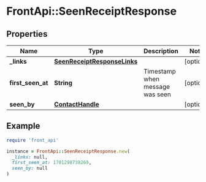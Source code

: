 # FrontApi::SeenReceiptResponse

## Properties

| Name | Type | Description | Notes |
| ---- | ---- | ----------- | ----- |
| **_links** | [**SeenReceiptResponseLinks**](SeenReceiptResponseLinks.md) |  | [optional] |
| **first_seen_at** | **String** | Timestamp when message was seen | [optional] |
| **seen_by** | [**ContactHandle**](ContactHandle.md) |  | [optional] |

## Example

```ruby
require 'front_api'

instance = FrontApi::SeenReceiptResponse.new(
  _links: null,
  first_seen_at: 1701298738269,
  seen_by: null
)
```

